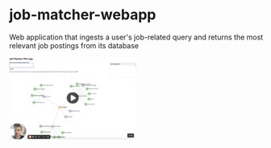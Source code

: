 # job-matcher-webapp
Web application that ingests a user's job-related query and returns the most relevant job postings from its database

<a href="https://www.loom.com/embed/d40fd1f4c8d24018acf6573a27883249?sid=4abbcbaf-4f5c-4dd5-8608-2b0c6b0c298b">
    <img src="/media/job-matcher-thumbnail.png" alt="Thumbnail for Job Matcher Web App demo video" style="width: 50%; height: auto;">
</a>

